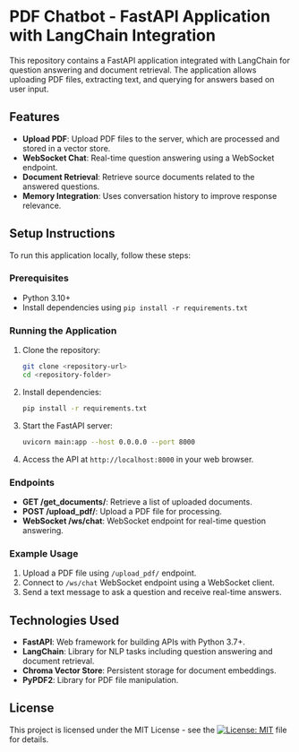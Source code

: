 # PDF Chatbot - FastAPI Application with LangChain Integration

This repository contains a FastAPI application integrated with LangChain for question answering and document retrieval. The application allows uploading PDF files, extracting text, and querying for answers based on user input.

## Features

- **Upload PDF**: Upload PDF files to the server, which are processed and stored in a vector store.
- **WebSocket Chat**: Real-time question answering using a WebSocket endpoint.
- **Document Retrieval**: Retrieve source documents related to the answered questions.
- **Memory Integration**: Uses conversation history to improve response relevance.

## Setup Instructions

To run this application locally, follow these steps:

### Prerequisites

- Python 3.10+
- Install dependencies using `pip install -r requirements.txt`

### Running the Application

1. Clone the repository:

   ```bash
   git clone <repository-url>
   cd <repository-folder>
   ```

2. Install dependencies:

   ```bash
   pip install -r requirements.txt
   ```

3. Start the FastAPI server:

   ```bash
   uvicorn main:app --host 0.0.0.0 --port 8000
   ```

4. Access the API at `http://localhost:8000` in your web browser.

### Endpoints

- **GET /get_documents/**: Retrieve a list of uploaded documents.
- **POST /upload_pdf/**: Upload a PDF file for processing.
- **WebSocket /ws/chat**: WebSocket endpoint for real-time question answering.

### Example Usage

1. Upload a PDF file using `/upload_pdf/` endpoint.
2. Connect to `/ws/chat` WebSocket endpoint using a WebSocket client.
3. Send a text message to ask a question and receive real-time answers.

## Technologies Used

- **FastAPI**: Web framework for building APIs with Python 3.7+.
- **LangChain**: Library for NLP tasks including question answering and document retrieval.
- **Chroma Vector Store**: Persistent storage for document embeddings.
- **PyPDF2**: Library for PDF file manipulation.


## License

This project is licensed under the MIT License - see the [![License: MIT](https://img.shields.io/badge/License-MIT-yellow.svg)](https://opensource.org/licenses/MIT) file for details.
